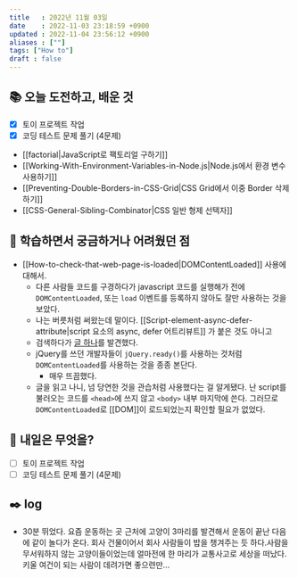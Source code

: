 ```yaml
---
title   : 2022년 11월 03일
date    : 2022-11-03 23:18:59 +0900
updated : 2022-11-04 23:56:12 +0900
aliases : [""]
tags: ["How to"]
draft : false
---
```


## 📚 오늘 도전하고, 배운 것
- [x] 토이 프로젝트 작업
- [x] 코딩 테스트 문제 풀기 (4문제)
- [[factorial|JavaScript로 팩토리얼 구하기]]
- [[Working-With-Environment-Variables-in-Node.js|Node.js에서 환경 변수 사용하기]]
- [[Preventing-Double-Borders-in-CSS-Grid|CSS Grid에서 이중 Border 삭제하기]]
- [[CSS-General-Sibling-Combinator|CSS 일반 형제 선택자]]


## 🤔 학습하면서 궁금하거나 어려웠던 점
- [[How-to-check-that-web-page-is-loaded|DOMContentLoaded]] 사용에 대해서.
	- 다른 사람들 코드를 구경하다가 javascript 코드를 실행해가 전에 `DOMContentLoaded`, 또는 `load` 이벤트를 등록하지 않아도 잘만 사용하는 것을 보았다. 
	- 나는  버릇처럼 써왔는데 말이다. [[Script-element-async-defer-attribute|script 요소의 async, defer 어트리뷰트]] 가 붙은 것도 아니고
	- 검색하다가 [글 하나](https://gomakethings.com/you-probably-dont-need-a-domcontentloaded-event-in-your-javascript/)를 발견했다.
	- jQuery를 쓰던 개발자들이 `jQuery.ready()`를 사용하는 것처럼 `DOMContentLoaded`를 사용하는 것을 종종 본단다.
		- 매우 뜨끔했다.
	- 글을 읽고 나니, 넘 당연한 것을 관습처럼 사용했다는 걸 알게됐다. 난 script를 불러오는 코드를 `<head>`에 쓰지 않고 `<body>` 내부 마지막에 쓴다. 그러므로 `DOMContentLoaded`로 [[DOM]]이 로드되었는지 확인할 필요가 없었다.

## 🌅 내일은 무엇을?
- [ ] 토이 프로젝트 작업
- [ ] 코딩 테스트 문제 풀기 (4문제)

## ✒️ log
- 30분 뛰었다. 요즘 운동하는 곳 근처에 고양이 3마리를 발견해서 운동이 끝난 다음에 같이 놀다가 온다. 회사 건물이어서 회사 사람들이 밥을 챙겨주는 듯 하다.사람을 무서워하지 않는 고양이들이었는데 얼마전에 한 마리가 교통사고로 세상을 떠났다. 키울 여건이 되는 사람이 데려가면 좋으련만... 
